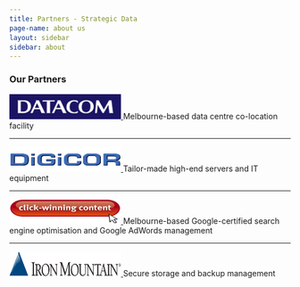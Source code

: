 ```yaml
---
title: Partners - Strategic Data
page-name: about us
layout: sidebar
sidebar: about
---
```


### Our Partners

<div class="partner-brand">
  <a href="http://datacomgroup.net/Home.aspx" title="Datacom" target="_blank">
    <img src="/img/datacom-logo.png" width="200" height="45" alt="Datacom">
  </a>
  <span class="slogan">Melbourne-based data centre co-location facility</span>
</div>

<hr>

<div class="partner-brand">
  <a href="http://digicor.com.au/" title="Digicor" target="_blank">
    <img src="/img/digicor-logo.jpg" width="200" height="45" alt="Digicor">
  </a>
  <span class="slogan">Tailor-made high-end servers and IT equipment</span>
</div>

<hr>

<div class="partner-brand">
  <a href="http://clickwinningcontent.com.au/" title="Click Winning Content" target="_blank">
    <img src="/img/clickwinningcontent.png" width="200" height="45" alt="Click Winning Content">
  </a>
  <span class="slogan">Melbourne-based Google-certified search engine optimisation and Google AdWords management</span>
</div>

<hr>

<div class="partner-brand">
  <a href="http://www.ironmtn.com.au/" title="Iron Mountain" target="_blank">
    <img src="/img/ironmountain.png" width="200" height="45" alt="Iron Mountain">
  </a>
  <span class="slogan">Secure storage and backup management</span>
</div>

